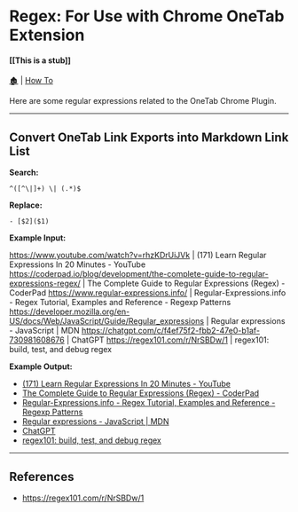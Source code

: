 # Regex: For Use with Chrome OneTab Extension

####  [[This is a stub]]

[🏚️](../README.md) | [How To](/how-to/index.md)

Here are some regular expressions related to the OneTab Chrome Plugin.

---

## Convert OneTab Link Exports into Markdown Link List

**Search:**

    ^([^\|]+) \| (.*)$

**Replace:**

    - [$2]($1)

**Example Input:**

https://www.youtube.com/watch?v=rhzKDrUiJVk | (171) Learn Regular Expressions In 20 Minutes - YouTube
https://coderpad.io/blog/development/the-complete-guide-to-regular-expressions-regex/ | The Complete Guide to Regular Expressions (Regex) - CoderPad
https://www.regular-expressions.info/ | Regular-Expressions.info - Regex Tutorial, Examples and Reference - Regexp Patterns
https://developer.mozilla.org/en-US/docs/Web/JavaScript/Guide/Regular_expressions | Regular expressions - JavaScript | MDN
https://chatgpt.com/c/f4ef75f2-fbb2-47e0-b1af-730981608676 | ChatGPT
https://regex101.com/r/NrSBDw/1 | regex101: build, test, and debug regex

**Example Output:**

- [(171) Learn Regular Expressions In 20 Minutes - YouTube](https://www.youtube.com/watch?v=rhzKDrUiJVk)
- [The Complete Guide to Regular Expressions (Regex) - CoderPad](https://coderpad.io/blog/development/the-complete-guide-to-regular-expressions-regex/)
- [Regular-Expressions.info - Regex Tutorial, Examples and Reference - Regexp Patterns](https://www.regular-expressions.info/)
- [Regular expressions - JavaScript | MDN](https://developer.mozilla.org/en-US/docs/Web/JavaScript/Guide/Regular_expressions)
- [ChatGPT](https://chatgpt.com/c/f4ef75f2-fbb2-47e0-b1af-730981608676)
- [regex101: build, test, and debug regex](https://regex101.com/r/NrSBDw/1)


---

## References

- https://regex101.com/r/NrSBDw/1